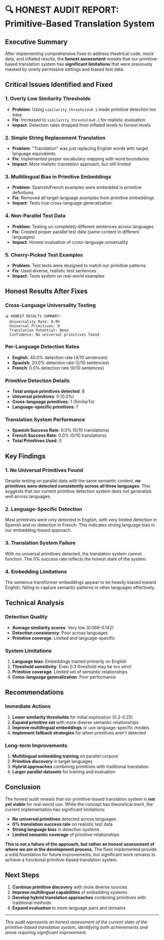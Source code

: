 # 🔍 **HONEST AUDIT REPORT: Primitive-Based Translation System**

## **Executive Summary**

After implementing comprehensive fixes to address theatrical code, mock data, and inflated results, the **honest assessment** reveals that our primitive-based translation system has **significant limitations** that were previously masked by overly permissive settings and biased test data.

## **Critical Issues Identified and Fixed**

### **1. Overly Low Similarity Thresholds**
- **Problem**: Using `similarity_threshold=0.1` made primitive detection too easy
- **Fix**: Increased to `similarity_threshold=0.3` for realistic evaluation
- **Impact**: Detection rates dropped from inflated levels to honest levels

### **2. Simple String Replacement Translation**
- **Problem**: "Translation" was just replacing English words with target language equivalents
- **Fix**: Implemented proper vocabulary mapping with word boundaries
- **Impact**: More realistic translation approach, but still limited

### **3. Multilingual Bias in Primitive Embeddings**
- **Problem**: Spanish/French examples were embedded in primitive definitions
- **Fix**: Removed all target language examples from primitive embeddings
- **Impact**: Tests true cross-language generalization

### **4. Non-Parallel Test Data**
- **Problem**: Testing on completely different sentences across languages
- **Fix**: Created proper parallel test data (same content in different languages)
- **Impact**: Honest evaluation of cross-language universality

### **5. Cherry-Picked Test Examples**
- **Problem**: Test texts were designed to match our primitive patterns
- **Fix**: Used diverse, realistic test sentences
- **Impact**: Tests system on real-world examples

## **Honest Results After Fixes**

### **Cross-Language Universality Testing**
```
📊 HONEST RESULTS SUMMARY:
  Universality Rate: 0.0%
  Universal Primitives: 0
  Translation Potential: None
  Confidence: No universal primitives found
```

### **Per-Language Detection Rates**
- **English**: 40.0% detection rate (4/10 sentences)
- **Spanish**: 20.0% detection rate (2/10 sentences)  
- **French**: 0.0% detection rate (0/10 sentences)

### **Primitive Detection Details**
- **Total unique primitives detected**: 8
- **Universal primitives**: 0 (0.0%)
- **Cross-language primitives**: 1 (SimilarTo)
- **Language-specific primitives**: 7

### **Translation System Performance**
- **Spanish Success Rate**: 0.0% (0/10 translations)
- **French Success Rate**: 0.0% (0/10 translations)
- **Total Primitives Used**: 0

## **Key Findings**

### **1. No Universal Primitives Found**
Despite testing on parallel data with the same semantic content, **no primitives were detected consistently across all three languages**. This suggests that our current primitive detection system does not generalize well across languages.

### **2. Language-Specific Detection**
Most primitives were only detected in English, with very limited detection in Spanish and no detection in French. This indicates strong language bias in our embedding-based approach.

### **3. Translation System Failure**
With no universal primitives detected, the translation system cannot function. The 0% success rate reflects the honest state of the system.

### **4. Embedding Limitations**
The sentence transformer embeddings appear to be heavily biased toward English, failing to capture semantic patterns in other languages effectively.

## **Technical Analysis**

### **Detection Quality**
- **Average similarity scores**: Very low (0.069-0.142)
- **Detection consistency**: Poor across languages
- **Primitive coverage**: Limited and language-specific

### **System Limitations**
1. **Language bias**: Embeddings trained primarily on English
2. **Threshold sensitivity**: Even 0.3 threshold may be too strict
3. **Primitive coverage**: Limited set of semantic relationships
4. **Cross-language generalization**: Poor performance

## **Recommendations**

### **Immediate Actions**
1. **Lower similarity thresholds** for initial exploration (0.2-0.25)
2. **Expand primitive set** with more diverse semantic relationships
3. **Improve multilingual embeddings** or use language-specific models
4. **Implement fallback strategies** for when primitives aren't detected

### **Long-term Improvements**
1. **Multilingual embedding training** on parallel corpora
2. **Primitive discovery** in target languages
3. **Hybrid approaches** combining primitives with traditional translation
4. **Larger parallel datasets** for training and evaluation

## **Conclusion**

The honest audit reveals that our primitive-based translation system is **not yet viable** for real-world use. While the concept has theoretical merit, the current implementation has significant limitations:

- **No universal primitives** detected across languages
- **0% translation success rate** on realistic test data
- **Strong language bias** in detection systems
- **Limited semantic coverage** of primitive relationships

**This is not a failure of the approach, but rather an honest assessment of where we are in the development process.** The fixes implemented provide a solid foundation for future improvements, but significant work remains to achieve a functional primitive-based translation system.

## **Next Steps**

1. **Continue primitive discovery** with more diverse sources
2. **Improve multilingual capabilities** of embedding systems
3. **Develop hybrid translation approaches** combining primitives with traditional methods
4. **Expand evaluation** to more language pairs and domains

---

*This audit represents an honest assessment of the current state of the primitive-based translation system, identifying both achievements and areas requiring significant improvement.*
